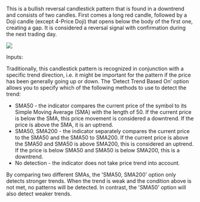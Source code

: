 This is a bullish reversal candlestick pattern that is found in a downtrend and consists of two candles. First comes a long red candle, followed by a Doji candle (except 4-Price Doji) that opens below the body of the first one, creating a gap. It is considered a reversal signal with confirmation during the next trading day.

![](https://s3.amazonaws.com/cdn.freshdesk.com/data/helpdesk/attachments/production/43154915832/original/h1aohOU0DJv6WzWBAnC09RN2oJTRoOWf4A.png?1599141902)

Inputs:

Traditionally, this candlestick pattern is recognized in conjunction with a specific trend direction, i.e. it might be important for the pattern if the price has been generally going up or down. The ‘Detect Trend Based On’ option allows you to specify which of the following methods to use to detect the trend:

-   SMA50 - the indicator compares the current price of the symbol to its Simple Moving Average (SMA) with the length of 50. If the current price is below the SMA, this price movement is considered a downtrend. If the price is above the SMA, it is an uptrend.
-   SMA50, SMA200 - the indicator separately compares the current price to the SMA50 and the SMA50 to SMA200. If the current price is above the SMA50 and SMA50 is above SMA200, this is considered an uptrend. If the price is below SMA50 and SMA50 is below SMA200, this is a downtrend.
-   No detection - the indicator does not take price trend into account.

By comparing two different SMAs, the 'SMA50, SMA200' option only detects stronger trends. When the trend is weak and the condition above is not met, no patterns will be detected. In contrast, the 'SMA50' option will also detect weaker trends.